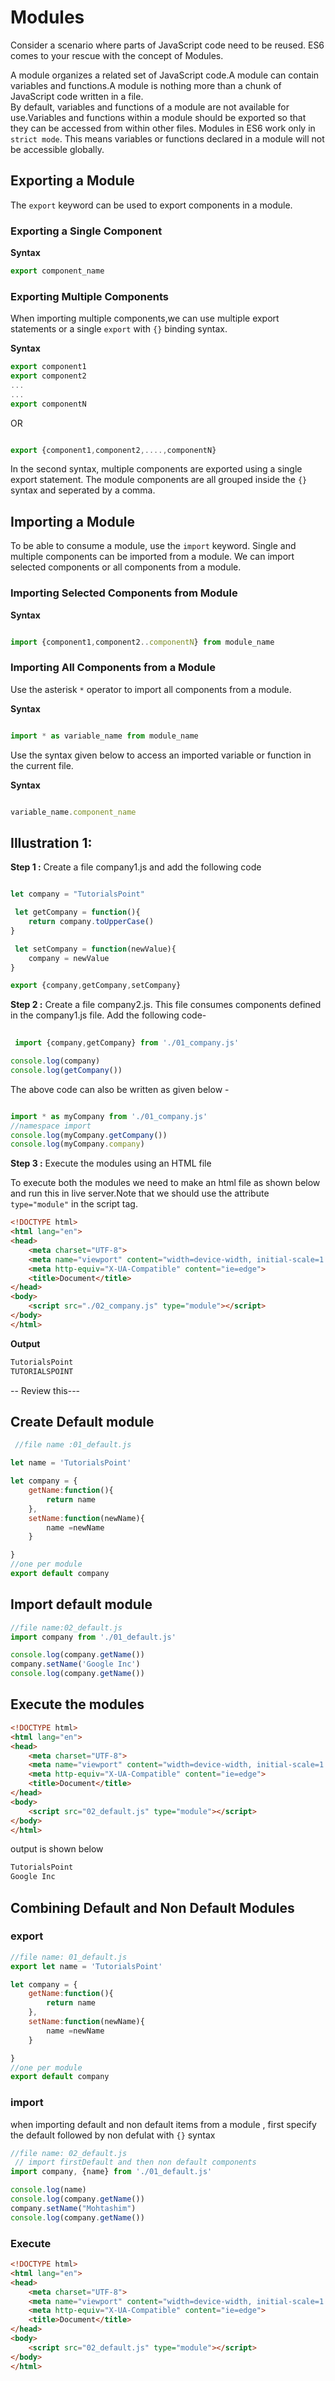 # Modules
Consider a scenario where parts of JavaScript code need to be reused. ES6 comes to your rescue with the concept of Modules.

A module organizes a related set of JavaScript code.A module can contain variables and functions.A module is nothing more than a chunk of JavaScript code written in a file.  
By default, variables and functions of a module are not available for use.Variables and functions within a module should be exported so that they can be accessed from within other files. Modules in ES6 work only in `strict mode`. This means variables or functions declared in a module will not be accessible globally.

## Exporting a Module
The `export` keyword can be used to export components in a module. 

### Exporting a Single Component

**Syntax**

```js
export component_name
```

### Exporting Multiple Components
When importing multiple components,we can use multiple export statements or a single `export` with `{}` binding syntax. 

**Syntax**

```js
export component1
export component2
...
...
export componentN

```

OR

```js

export {component1,component2,....,componentN}

```

In the second syntax, multiple components are exported using a single export statement. The module components are all grouped inside the `{}` syntax and seperated by a comma.


## Importing a Module
To be able to consume a module, use the `import` keyword. Single and multiple components can be imported from a module. We can import selected components or all components from a module. 

### Importing Selected Components from Module

**Syntax**

```js

import {component1,component2..componentN} from module_name

```

### Importing All Components from a Module

Use the asterisk `*` operator to import all components from a module.

**Syntax**

```js

import * as variable_name from module_name

```

Use the syntax given below to access an imported variable or function in the current file.

**Syntax**

```js

variable_name.component_name

```

## Illustration 1: 
**Step 1 :** Create a file company1.js and add the following code

```js

let company = "TutorialsPoint"

 let getCompany = function(){
    return company.toUpperCase()
}

 let setCompany = function(newValue){
    company = newValue
}

export {company,getCompany,setCompany}

```

**Step 2 :** Create a file company2.js. This file consumes components defined in the company1.js file. Add the following code- 

```js
 
 import {company,getCompany} from './01_company.js'

console.log(company)
console.log(getCompany())

```
The above code can also be written as given below - 

```js

import * as myCompany from './01_company.js'
//namespace import
console.log(myCompany.getCompany())
console.log(myCompany.company)

```

**Step 3 :** Execute the modules using an HTML file 

To execute both the modules we need to make an html file as shown below and run this in live server.Note that we should use the attribute `type="module"` in the script tag.

```html
<!DOCTYPE html>
<html lang="en">
<head>
    <meta charset="UTF-8">
    <meta name="viewport" content="width=device-width, initial-scale=1.0">
    <meta http-equiv="X-UA-Compatible" content="ie=edge">
    <title>Document</title>
</head>
<body>
    <script src="./02_company.js" type="module"></script>
</body>
</html>
```

**Output**

```js
TutorialsPoint
TUTORIALSPOINT
```

-- Review this---
## Create Default module

```js
 //file name :01_default.js

let name = 'TutorialsPoint'

let company = {
    getName:function(){
        return name
    },
    setName:function(newName){
        name =newName
    }

}
//one per module
export default company
```

## Import default module

```js
//file name:02_default.js
import company from './01_default.js'

console.log(company.getName())
company.setName('Google Inc')
console.log(company.getName())

```

## Execute the modules

```html
<!DOCTYPE html>
<html lang="en">
<head>
    <meta charset="UTF-8">
    <meta name="viewport" content="width=device-width, initial-scale=1.0">
    <meta http-equiv="X-UA-Compatible" content="ie=edge">
    <title>Document</title>
</head>
<body>
    <script src="02_default.js" type="module"></script>
</body>
</html>
```

output is shown below

```js
TutorialsPoint
Google Inc
```

## Combining Default and Non Default Modules

### export

```js
//file name: 01_default.js
export let name = 'TutorialsPoint'

let company = {
    getName:function(){
        return name
    },
    setName:function(newName){
        name =newName
    }

}
//one per module
export default company
```

### import


when importing default and non default items from a module , first specify the default followed by non defulat with `{}` syntax

```js
//file name: 02_default.js
 // import firstDefault and then non default components
import company, {name} from './01_default.js'

console.log(name)
console.log(company.getName())
company.setName("Mohtashim")
console.log(company.getName())
```


### Execute

```html
<!DOCTYPE html>
<html lang="en">
<head>
    <meta charset="UTF-8">
    <meta name="viewport" content="width=device-width, initial-scale=1.0">
    <meta http-equiv="X-UA-Compatible" content="ie=edge">
    <title>Document</title>
</head>
<body>
    <script src="02_default.js" type="module"></script>
</body>
</html>

```
